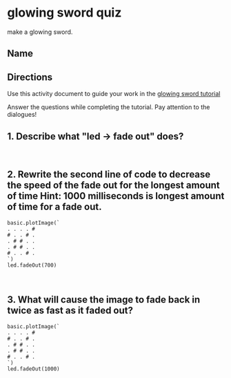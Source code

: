 # glowing sword quiz

make a glowing sword.

## Name

## Directions

Use this activity document to guide your work in the [glowing sword tutorial](/microbit/lessons/glowing-sword/tutorial)

Answer the questions while completing the tutorial. Pay attention to the dialogues!

## 1. Describe what "led -> fade out" does? 

<br />

## 2. Rewrite the second line of code to decrease the speed of the fade out for the longest amount of time Hint: 1000 milliseconds is longest amount of time for a fade out.

```
basic.plotImage(`
. . . . #
# . . # .
. # # . .
. # # . .
# . . # .
`)
led.fadeOut(700)
```

<br/>

## 3. What will cause the image to fade back in twice as fast as it faded out?

```
basic.plotImage(`
. . . . #
# . . # .
. # # . .
. # # . .
# . . # .
`)
led.fadeOut(1000)
```

<br/>

